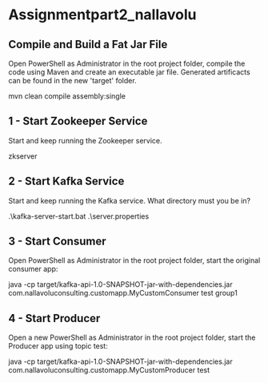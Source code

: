 # Assignmentpart2_nallavolu

## Compile and Build a Fat Jar File
Open PowerShell as Administrator in the root project folder, compile the code using Maven and create an executable jar file. Generated artificacts can be found in the new 'target' folder.

mvn clean compile assembly:single

## 1 - Start Zookeeper Service
Start and keep running the Zookeeper service.

zkserver

## 2 - Start Kafka Service
Start and keep running the Kafka service. What directory must you be in?

 .\kafka-server-start.bat .\server.properties
 
## 3 - Start Consumer
Open PowerShell as Administrator in the root project folder, start the original consumer app:

java -cp target/kafka-api-1.0-SNAPSHOT-jar-with-dependencies.jar com.nallavoluconsulting.customapp.MyCustomConsumer test group1

## 4 - Start Producer
Open a new PowerShell as Administrator in the root project folder, start the Producer app using topic test:

java -cp target/kafka-api-1.0-SNAPSHOT-jar-with-dependencies.jar com.nallavoluconsulting.customapp.MyCustomProducer test
